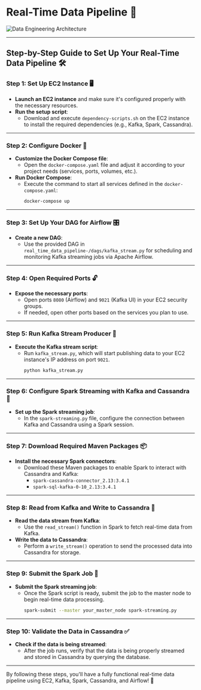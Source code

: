 # Real-Time Data Pipeline 🚀

![Data Engineering Architecture](https://github.com/balwant-chauhan-data-eng-project/real_time_data_pipeline-/assets/167126710/e4965a6e-c562-4a6d-b06b-716c1bc6a849)

---

## Step-by-Step Guide to Set Up Your Real-Time Data Pipeline 🛠️

### Step 1: Set Up EC2 Instance 🖥️
- **Launch an EC2 instance** and make sure it's configured properly with the necessary resources.
- **Run the setup script**:  
  - Download and execute `dependency-scripts.sh` on the EC2 instance to install the required dependencies (e.g., Kafka, Spark, Cassandra).

---

### Step 2: Configure Docker 🐳
- **Customize the Docker Compose file**:  
  - Open the `docker-compose.yaml` file and adjust it according to your project needs (services, ports, volumes, etc.).
- **Run Docker Compose**:  
  - Execute the command to start all services defined in the `docker-compose.yaml`:
    ```bash
    docker-compose up
    ```

---

### Step 3: Set Up Your DAG for Airflow 🎛️
- **Create a new DAG**:  
  - Use the provided DAG in `real_time_data_pipeline-/dags/kafka_stream.py` for scheduling and monitoring Kafka streaming jobs via Apache Airflow.

---

### Step 4: Open Required Ports 🔓
- **Expose the necessary ports**:  
  - Open ports `8080` (Airflow) and `9021` (Kafka UI) in your EC2 security groups.
  - If needed, open other ports based on the services you plan to use.

---

### Step 5: Run Kafka Stream Producer 📡
- **Execute the Kafka stream script**:  
  - Run `kafka_stream.py`, which will start publishing data to your EC2 instance's IP address on port `9021`.
    ```bash
    python kafka_stream.py
    ```

---

### Step 6: Configure Spark Streaming with Kafka and Cassandra 🔗
- **Set up the Spark streaming job**:  
  - In the `spark-streaming.py` file, configure the connection between Kafka and Cassandra using a Spark session.

---

### Step 7: Download Required Maven Packages 📦
- **Install the necessary Spark connectors**:  
  - Download these Maven packages to enable Spark to interact with Cassandra and Kafka:
    - `spark-cassandra-connector_2.13:3.4.1`
    - `spark-sql-kafka-0-10_2.13:3.4.1`

---

### Step 8: Read from Kafka and Write to Cassandra 📝
- **Read the data stream from Kafka**:  
  - Use the `read_stream()` function in Spark to fetch real-time data from Kafka.
- **Write the data to Cassandra**:  
  - Perform a `write_stream()` operation to send the processed data into Cassandra for storage.

---

### Step 9: Submit the Spark Job 🚀
- **Submit the Spark streaming job**:  
  - Once the Spark script is ready, submit the job to the master node to begin real-time data processing.
    ```bash
    spark-submit --master your_master_node spark-streaming.py
    ```

---

### Step 10: Validate the Data in Cassandra ✅
- **Check if the data is being streamed**:  
  - After the job runs, verify that the data is being properly streamed and stored in Cassandra by querying the database.

---

By following these steps, you'll have a fully functional real-time data pipeline using EC2, Kafka, Spark, Cassandra, and Airflow! 🎉


